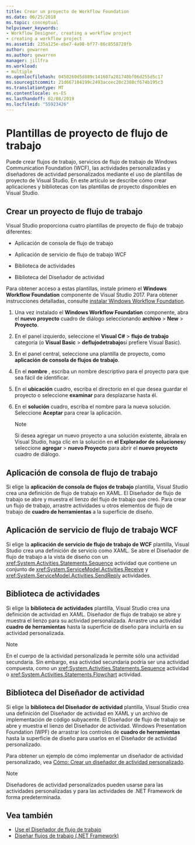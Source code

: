 ```yaml
---
title: Crear un proyecto de Workflow Foundation
ms.date: 06/25/2018
ms.topic: conceptual
helpviewer_keywords:
- Workflow Designer, creating a workflow project
- creating a workflow project
ms.assetid: 235a125e-ebe7-4a98-bf77-86c8558728fb
author: gewarren
ms.author: gewarren
manager: jillfra
ms.workload:
- multiple
ms.openlocfilehash: 0450260d5d889c141607a281740bf06d255d5c17
ms.sourcegitcommit: 21d667104199c2493accec20c2388cf674b195c3
ms.translationtype: MT
ms.contentlocale: es-ES
ms.lasthandoff: 02/08/2019
ms.locfileid: "55923426"
---
```

# <a name="workflow-project-templates"></a>Plantillas de proyecto de flujo de trabajo

Puede crear flujos de trabajo, servicios de flujo de trabajo de Windows Communication Foundation (WCF), las actividades personalizadas y diseñadores de actividad personalizados mediante el uso de plantillas de proyecto de Visual Studio. En este artículo se describe cómo crear aplicaciones y bibliotecas con las plantillas de proyecto disponibles en Visual Studio.

## <a name="create-a-workflow-project"></a>Crear un proyecto de flujo de trabajo

Visual Studio proporciona cuatro plantillas de proyecto de flujo de trabajo diferentes:

- Aplicación de consola de flujo de trabajo

- Aplicación de servicio de flujo de trabajo WCF

- Biblioteca de actividades

- Biblioteca del Diseñador de actividad

Para obtener acceso a estas plantillas, instale primero el **Windows Workflow Foundation** componente de Visual Studio 2017. Para obtener instrucciones detalladas, consulte [instalar Windows Workflow Foundation](developing-applications-with-the-workflow-designer.md#install-windows-workflow-foundation).

1. Una vez instalado el **Windows Workflow Foundation** componente, abra el **nuevo proyecto** cuadro de diálogo seleccionando **archivo** > **New**  >  **Proyecto**.

1. En el panel izquierdo, seleccione el **Visual C#** > **flujo de trabajo** categoría (o **Visual Basic** > **deflujodetrabajo**si prefiere Visual Basic).

1. En el panel central, seleccione una plantilla de proyecto, como **aplicación de consola de flujos de trabajo**.

1. En el **nombre** , escriba un nombre descriptivo para el proyecto para que sea fácil de identificar.

1. En el **ubicación** cuadro, escriba el directorio en el que desea guardar el proyecto o seleccione **examinar** para desplazarse hasta él.

1. En el **solución** cuadro, escriba el nombre para la nueva solución. Seleccione **Aceptar** para crear la aplicación.

   > [!NOTE]
   > Si desea agregar un nuevo proyecto a una solución existente, ábrala en Visual Studio, haga clic en la solución en **el Explorador de soluciones**y seleccione **agregar** > **nuevo Proyecto** para abrir el **nuevo proyecto** cuadro de diálogo.

## <a name="workflow-console-app"></a>Aplicación de consola de flujo de trabajo

Si elige la **aplicación de consola de flujos de trabajo** plantilla, Visual Studio crea una definición de flujo de trabajo en XAML. El Diseñador de flujo de trabajo se abre y muestra el lienzo del flujo de trabajo que creó. Para crear un flujo de trabajo, arrastre actividades u otros elementos de flujo de trabajo de **cuadro de herramientas** a la superficie de diseño.

## <a name="wcf-workflow-service-app"></a>Aplicación de servicio de flujo de trabajo WCF

Si elige la **aplicación de servicio de flujo de trabajo de WCF** plantilla, Visual Studio crea una definición de servicio como XAML. Se abre el Diseñador de flujo de trabajo a la vista de diseño con un <xref:System.Activities.Statements.Sequence> actividad que contiene un conjunto de <xref:System.ServiceModel.Activities.Receive> y <xref:System.ServiceModel.Activities.SendReply> actividades.

## <a name="activity-library"></a>Biblioteca de actividades

Si elige la **biblioteca de actividades** plantilla, Visual Studio crea una definición de actividad en XAML. Diseñador de flujo de trabajo se abre y muestra el lienzo para su actividad personalizada. Arrastre una actividad **cuadro de herramientas** hasta la superficie de diseño para incluirla en su actividad personalizada.

> [!NOTE]
> En el cuerpo de la actividad personalizada le permite sólo una actividad secundaria. Sin embargo, esa actividad secundaria podría ser una actividad compuesta, como un <xref:System.Activities.Statements.Sequence> actividad o <xref:System.Activities.Statements.Flowchart> actividad.

## <a name="activity-designer-library"></a>Biblioteca del Diseñador de actividad

Si elige la **biblioteca del Diseñador de actividad** plantilla, Visual Studio crea una definición del Diseñador de actividad en XAML y un archivo de implementación de código subyacente. El Diseñador de flujo de trabajo se abre y muestra el lienzo del Diseñador de actividad. Windows Presentation Foundation (WPF) de arrastrar los controles de **cuadro de herramientas** hasta la superficie de diseño para usarlos en el Diseñador de actividad personalizado.

Para obtener un ejemplo de cómo implementar un diseñador de actividad personalizado, vea [Cómo: Crear un diseñador de actividad personalizado](/dotnet/framework/windows-workflow-foundation/how-to-create-a-custom-activity-designer).

> [!NOTE]
> Diseñadores de actividad personalizados pueden usarse para las actividades personalizadas y para las actividades de .NET Framework de forma predeterminada.

## <a name="see-also"></a>Vea también

- [Use el Diseñador de flujo de trabajo](developing-applications-with-the-workflow-designer.md)
- [Diseñar flujos de trabajo (.NET Framework)](/dotnet/framework/windows-workflow-foundation/designing-workflows)